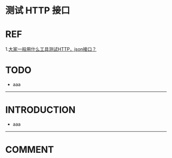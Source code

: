 # 测试 HTTP 接口


# REF

1.[大家一般用什么工具测试HTTP，json接口？](https://www.zhihu.com/question/29843358)







# TODO






  * aaa





* * *





# INTRODUCTION






  * aaa


























* * *





# COMMENT
